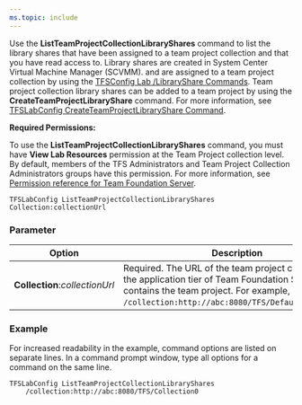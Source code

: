 ```yaml
---
ms.topic: include
---
```


Use the **ListTeamProjectCollectionLibraryShares** command to list the
library shares that have been assigned to a team project collection and
that you have read access to. Library shares are created in System
Center Virtual Machine Manager (SCVMM). and are assigned to a team
project collection by using the [TFSConfig Lab /LibraryShare Commands](lab-libraryshare.md). 
Team project collection library shares can be added to a team project by
using the **CreateTeamProjectLibraryShare** command. For more
information, see [TFSLabConfig CreateTeamProjectLibraryShare Command](createteamprojectlibraryshare.md).

**Required Permissions:**

To use the **ListTeamProjectCollectionLibraryShares** command, you must
have **View Lab Resources** permission at the Team Project collection
level. By default, members of the TFS Administrators and Team Project
Collection Administrators groups have this permission. For more
information, see [Permission reference for Team Foundation Server](/vsts/security/permissions.md).


    TFSLabConfig ListTeamProjectCollectionLibraryShares
    Collection:collectionUrl


### Parameter


| Option | Description |
| --- | --- |
| **Collection**:*collectionUrl* | Required. The URL of the team project collection on the application tier of Team Foundation Server that contains the team project. For example, ```/collection:http://abc:8080/TFS/DefaultCollection```.  |



### Example

For increased readability in the example, command options are listed on
separate lines. In a command prompt window, type all options for a
command on the same line.


    TFSLabConfig ListTeamProjectCollectionLibraryShares
        /collection:http://abc:8080/TFS/Collection0


